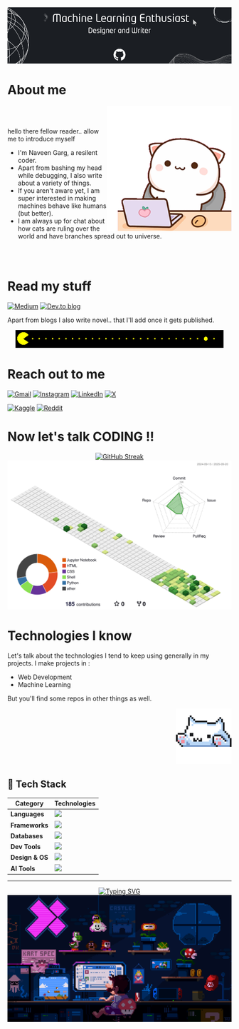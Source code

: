 <img src="./assets/profile_banner.png" />

# About me
<div>

<img align="right" width="280" src="./assets/cat_coding.gif">

</div>

<div>
<br> 
<br>

hello there fellow reader.. allow me to introduce myself
- I'm Naveen Garg, a resilent coder.
- Apart from bashing my head while debugging, I also write about a variety of things.
- If you aren't aware yet, I am super interested in making machines behave like humans (but better).
- I am always up for chat about how cats are ruling over the world and have branches spread out to universe.

<br>
<br>
</div>

# Read my stuff
[![Medium](https://img.shields.io/badge/Medium-12100E?style=for-the-badge&logo=medium&logoColor=white)](https://medium.com/@codenaveen)
[![Dev.to blog](https://img.shields.io/badge/dev.to-0A0A0A?style=for-the-badge&logo=dev.to&logoColor=white)](https://dev.to/codenaveen)

Apart from blogs I also write novel.. that I'll add once it gets published. 

<div align="center">
<img src="./assets/pacman.gif"/>
</div>

# Reach out to me
[![Gmail](https://img.shields.io/badge/Gmail-D14836?style=for-the-badge&logo=gmail&logoColor=white)](mailto:wrknvngrg@gmail.com)
[![Instagram](https://img.shields.io/badge/Instagram-%23E4405F.svg?style=for-the-badge&logo=Instagram&logoColor=white)](https://www.instagram.com/codenaveen/)
[![LinkedIn](https://img.shields.io/badge/linkedin-%230077B5.svg?style=for-the-badge&logo=linkedin&logoColor=white)](https://www.linkedin.com/in/codenaveen/)
[![X](https://img.shields.io/badge/X-%23000000.svg?style=for-the-badge&logo=X&logoColor=white)](https://x.com/codenaveen)

[![Kaggle](https://img.shields.io/badge/Kaggle-035a7d?style=for-the-badge&logo=kaggle&logoColor=white)](https://www.kaggle.com/codenaveen)
[![Reddit](https://img.shields.io/badge/Reddit-FF4500?style=for-the-badge&logo=reddit&logoColor=white)](https://www.reddit.com/user/CodeNaveen/)
</div>

# Now let's talk CODING !!

<div align="center">
<a href="https://git.io/streak-stats">
<img src="https://streak-stats.demolab.com?user=CodeNaveen-in&theme=highcontrast&hide_border=true" alt="GitHub Streak" />
</a>
</div>

<a href="https://github.com/yoshi389111/github-profile-3d-contrib">
<picture>
  <source media="(prefers-color-scheme: dark)" srcset="https://raw.githubusercontent.com/CodeNaveen-in/CodeNaveen-in/main/profile-3d-contrib/profile-night-view.svg">
  <img alt="CodeNaveen-in's GitHub Profile 3D Contrib" src="https://raw.githubusercontent.com/CodeNaveen-in/CodeNaveen-in/main/profile-3d-contrib/profile-green.svg">
</picture>
</a>

# Technologies I know
Let's talk about the technologies I tend to keep using generally in my projects. I make projects in : 
- Web Development
- Machine Learning

But you'll find some repos in other things as well.

<div align="right">
<img src="./assets/neko_white.gif" height="125px"/>
</div>

## 🚀 Tech Stack

| Category       | Technologies |
|----------------|--------------|
| **Languages**  | ![](https://go-skill-icons.vercel.app/api/icons?i=html,css,javascript,python,bash,java) |
| **Frameworks** | ![](https://go-skill-icons.vercel.app/api/icons?i=bootstrap,tailwind,flask,react,vue,nuxt,next) |
| **Databases**  | ![](https://go-skill-icons.vercel.app/api/icons?i=postgresql,sqlite,supabase) |
| **Dev Tools**  | ![](https://go-skill-icons.vercel.app/api/icons?i=git,github,vite,npm,api,huggingface) |
| **Design & OS**| ![](https://go-skill-icons.vercel.app/api/icons?i=vscode,postman,figma,linux,canva) |
| **AI Tools**   | ![](https://go-skill-icons.vercel.app/api/icons?i=gemini,chatgpt,firebase) |
---

<div align="center">

<a href="https://git.io/typing-svg">
<img src="https://readme-typing-svg.demolab.com?font=Zen+Dots&pause=1000&color=49F707&width=435&lines=Made+with+love+by+Naveen+Garg" alt="Typing SVG" />
</a>

<img src="./assets/mario_coding.gif"/>
</div>